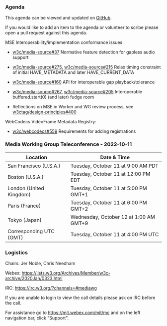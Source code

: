 ### Agenda

This agenda can be viewed and updated on [GitHub](https://github.com/w3c/media-wg/blob/main/meetings/2022-10-11-Media_Working_Group_Teleconference-agenda.md).

If you would like to add an item to the agenda or volunteer to scribe please open a pull request against this agenda.

MSE Interoperability/implementation conformance issues:

* [w3c/media-source#37](https://github.com/w3c/media-source/issues/37) Normative feature detection for gapless audio support

* [w3c/media-source#275](https://github.com/w3c/media-source/issues/275), [w3c/media-source#215](https://github.com/w3c/media-source/issues/215) Relax timing constraint of initial HAVE_METADATA and later HAVE_CURRENT_DATA

* [w3c/media-source#160](https://github.com/w3c/media-source/issues/160) API for interoperable gap playback/tolerance

* [w3c/media-source#267](https://github.com/w3c/media-source/issues/267), [w3c/media-source#205](https://github.com/w3c/media-source/issues/205) Interoperable buffered.start(0) (and later) fudge room

* Reflections on MSE in Worker and WG review process, see [w3ctag/design-principles#400](https://github.com/w3ctag/design-principles/issues/400)

WebCodecs VideoFrame Metadata Registry:

* [w3c/webcodecs#559](https://github.com/w3c/webcodecs/pull/559) Requirements for adding registrations

### Media Working Group Teleconference - 2022-10-11

| Location | Date & Time |
| -------- | ----------- |
| San Francisco (U.S.A.) | Tuesday, October 11 at 9:00 AM PDT |
| Boston (U.S.A.) | Tuesday, October 11 at 12:00 PM EDT |
| London (United Kingdom) | Tuesday, October 11 at 5:00 PM GMT+1 |
| Paris (France) | Tuesday, October 11 at 6:00 PM GMT+2 |
| Tokyo (Japan) | Wednesday, October 12 at 1:00 AM GMT+9 |
| Corresponding UTC (GMT) | Tuesday, October 11 at 4:00 PM UTC |

### Logistics

Chairs: Jer Noble, Chris Needham

Webex: https://lists.w3.org/Archives/Member/w3c-archive/2020Jan/0323.html

IRC: https://irc.w3.org/?channels=#mediawg

If you are unable to login to view the call details please ask on IRC before the call.

For assistance go to https://mit.webex.com/mit/mc  and on the left navigation bar, click "Support".


              
